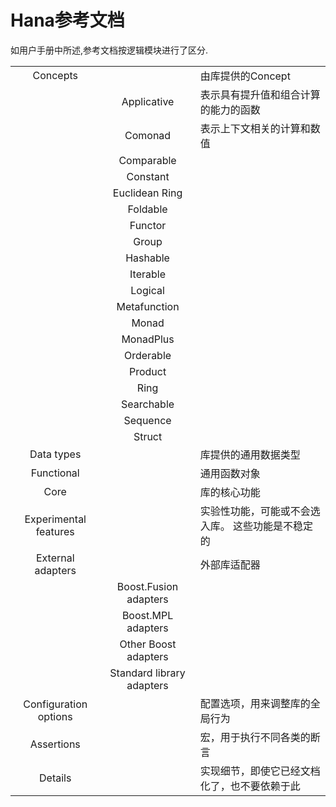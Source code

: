 # Hana参考文档

如用户手册中所述,参考文档按逻辑模块进行了区分.

|                       |                          |                            |
|:--------------------:|:------------------------:|:----------------------------|
|     Concepts          |                          | 由库提供的Concept            |
|                       | Applicative              | 表示具有提升值和组合计算的能力的函数  |
|                       | Comonad                  | 表示上下文相关的计算和数值                |
|                       | Comparable               |                                       |
|                       | Constant                 |                                       |
|                       | Euclidean Ring           |                                       |
|                       | Foldable                 |                                       |
|                       | Functor                  |                                       |
|                       | Group                    |                                       |
|                       | Hashable                 |                                       |
|                       | Iterable                 |                                       |
|                       | Logical                  |                                       |
|                       | Metafunction             |                                       |
|                       | Monad                    |                                       |
|                       | MonadPlus                |                                       |
|                       | Orderable                |                                       |
|                       | Product                  |                                       |
|                       | Ring                     |                                       |
|                       | Searchable               |                                       |
|                       | Sequence                 |                                       |
|                       | Struct                   |                                       |
|     Data types        |                          | 库提供的通用数据类型                      |
|     Functional        |                          | 通用函数对象                             |
|     Core              |                          | 库的核心功能                               |
| Experimental features |                          | 实验性功能，可能或不会选入库。 这些功能是不稳定的 |
| External adapters     |                          | 外部库适配器                               |
|                       | Boost.Fusion adapters    |                                          |
|                       | Boost.MPL adapters       |                                           |
|                       | Other Boost adapters     |                                            |
|                       | Standard library adapters|                                            |
| Configuration options |                          | 配置选项，用来调整库的全局行为                  |
|     Assertions        |                          | 宏，用于执行不同各类的断言                      |
|     Details           |                          | 实现细节，即使它已经文档化了，也不要依赖于此       |




